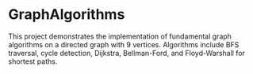 # GraphAlgorithms
This project demonstrates the implementation of fundamental graph algorithms on a directed graph with 9 vertices. Algorithms include BFS traversal, cycle detection, Dijkstra, Bellman-Ford, and Floyd-Warshall for shortest paths. 
